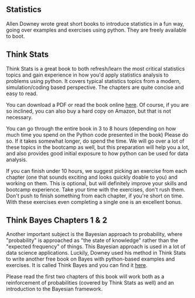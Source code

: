 ## Statistics

Allen Downey wrote great short books to introduce statistics in a fun
way, going over examples and exercises using python. They are freely
available to boot.


Think Stats
-----------
Think Stats is a great book to both refresh/learn the most critical
statistics topics and gain experience in how you'd apply statistics
analysis to problems using python. It covers typical statistics topics
from a modern, simulation/coding based perspective. The chapters are
quite concise and easy to read.

You can download a PDF or read the book online
[here](http://www.greenteapress.com/thinkstats/). Of course, if you
are so inclined, you can also buy a hard copy on Amazon, but that is
not necessary.

You can go through the entire book in 3 to 8 hours (depending on how
much time you spend on the Python code presented in the book)
Please do so. If it takes somewhat longer, do spend the time. We will
go over a lot of these topics in the bootcamp as well, but this
preparation will help you a lot, and also provides good initial
exposure to how python can be used for data analysis.

If you can finish under 10 hours, we suggest picking an exercise from
each chapter (one that sounds exciting and looks quickly doable to
you) and working on them. This is optional, but will definitely
improve your skills and bootcamp experience. Take your time with the
exercises, don't rush them. Don't push to finish something from each
chapter, if you're short on time. With these exercises even completing
a single one is an excellent bonus.


Think Bayes Chapters 1 & 2
--------------------------
Another important subject is the Bayesian approach to probability,
where "probability" is approached as "the state of knowledge" rather
than the "expected frequency" of things. This Bayesian approach is
used in a lot of data science applications. Luckily, Downey used his
method in Think Stats to write another free book on Bayes with
python-based examples and exercises. It is called Think Bayes and you
can find it [here](http://www.greenteapress.com/thinkbayes/).

Please read the first two chapters of this book will work both as a
reinforcement of probabilities (covered by Think Stats as well) and an
introduction to the Bayesian framework.
